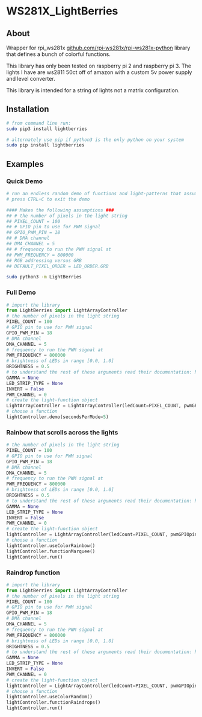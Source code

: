 # WS281X_LightBerries #

## About ##

Wrapper for rpi_ws281x [github.com/rpi-ws281x/rpi-ws281x-python](https://github.com/rpi-ws281x/rpi-ws281x-python) library that defines a bunch of colorful functions.

This library has only been tested on raspberry pi 2 and raspberry pi 3. The lights I have are ws2811 50ct off of amazon with a custom 5v power supply and level converter.

This library is intended for a string of lights not a matrix configuration.

## Installation #

```sh
# from command line run:
sudo pip3 install lightberries

# alternately use pip if python3 is the only python on your system
sudo pip install lightberries
```

## Examples ##

### Quick Demo ###

```sh
# run an endless random demo of functions and light-patterns that assumes you have 100 LEDs
# press CTRL+C to exit the demo

#### Makes the following assumptions ###
## # the number of pixels in the light string
## PIXEL_COUNT = 100
## # GPIO pin to use for PWM signal
## GPIO_PWM_PIN = 18
## # DMA channel
## DMA_CHANNEL = 5
## # frequency to run the PWM signal at
## PWM_FREQUENCY = 800000
## RGB addressing versus GRB
## DEFAULT_PIXEL_ORDER = LED_ORDER.GRB

sudo python3 -m LightBerries
```

### Full Demo ###

```python
# import the library
from LightBerries import LightArrayController
# the number of pixels in the light string
PIXEL_COUNT = 100
# GPIO pin to use for PWM signal
GPIO_PWM_PIN = 18
# DMA channel
DMA_CHANNEL = 5
# frequency to run the PWM signal at
PWM_FREQUENCY = 800000
# brightness of LEDs in range [0.0, 1.0]
BRIGHTNESS = 0.5
# to understand the rest of these arguments read their documentation: https://github.com/rpi-ws281x/rpi-ws281x-python
GAMMA = None
LED_STRIP_TYPE = None
INVERT = False
PWM_CHANNEL = 0
# create the light-function object
LightArrayController = LightArrayController(ledCount=PIXEL_COUNT, pwmGPIOpin=GPIO_PWM_PIN, channelDMA=DMA_CHANNEL, frequencyPWM=PWM_FREQUENCY, channelPWM=PWM_CHANNEL, invertSignalPWM=INVERT, gamma=GAMMA, stripTypeLED=LED_STRIP_TYPE, ledBrightnessFloat=BRIGHTNESS, debug=True)
# choose a function
lightController.demo(secondsPerMode=5)
```

### Rainbow that scrolls across the lights ###

```python
# the number of pixels in the light string
PIXEL_COUNT = 100
# GPIO pin to use for PWM signal
GPIO_PWM_PIN = 18
# DMA channel
DMA_CHANNEL = 5
# frequency to run the PWM signal at
PWM_FREQUENCY = 800000
# brightness of LEDs in range [0.0, 1.0]
BRIGHTNESS = 0.5
# to understand the rest of these arguments read their documentation: https://github.com/rpi-ws281x/rpi-ws281x-python
GAMMA = None
LED_STRIP_TYPE = None
INVERT = False
PWM_CHANNEL = 0
# create the light-function object
lightController = LightArrayController(ledCount=PIXEL_COUNT, pwmGPIOpin=GPIO_PWM_PIN, channelDMA=DMA_CHANNEL, frequencyPWM=PWM_FREQUENCY, channelPWM=PWM_CHANNEL, invertSignalPWM=INVERT, gamma=GAMMA, stripTypeLED=LED_STRIP_TYPE, ledBrightnessFloat=BRIGHTNESS, debug=True)
# choose a function
lightController.useColorRainbow()
lightController.functionMarquee()
lightController.run()
```

### Raindrop function ###

```python
# import the library
from LightBerries import LightArrayController
# the number of pixels in the light string
PIXEL_COUNT = 100
# GPIO pin to use for PWM signal
GPIO_PWM_PIN = 18
# DMA channel
DMA_CHANNEL = 5
# frequency to run the PWM signal at
PWM_FREQUENCY = 800000
# brightness of LEDs in range [0.0, 1.0]
BRIGHTNESS = 0.5
# to understand the rest of these arguments read their documentation: https://github.com/rpi-ws281x/rpi-ws281x-python
GAMMA = None
LED_STRIP_TYPE = None
INVERT = False
PWM_CHANNEL = 0
# create the light-function object
lightController = LightArrayController(ledCount=PIXEL_COUNT, pwmGPIOpin=GPIO_PWM_PIN, channelDMA=DMA_CHANNEL, frequencyPWM=PWM_FREQUENCY, channelPWM=PWM_CHANNEL, invertSignalPWM=INVERT, gamma=GAMMA, stripTypeLED=LED_STRIP_TYPE, ledBrightnessFloat=BRIGHTNESS, debug=True)
# choose a function
lightController.useColorRandom()
lightController.functionRaindrops()
lightController.run()
```
